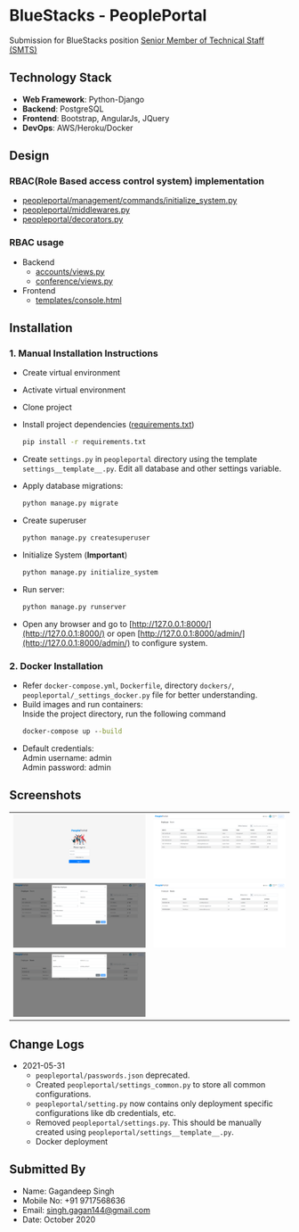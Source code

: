 # BlueStacks - PeoplePortal


Submission for BlueStacks position [Senior Member of Technical Staff (SMTS)](https://github.com/bluestacks/senior-backend-developer-assignment-adv)

## Technology Stack
- **Web Framework**: Python-Django
- **Backend**: PostgreSQL
- **Frontend**: Bootstrap, AngularJs, JQuery
- **DevOps**: AWS/Heroku/Docker


## Design
### RBAC(Role Based access control system) implementation
- [peopleportal/management/commands/initialize_system.py](peopleportal/management/commands/initialize_system.py)
- [peopleportal/middlewares.py](peopleportal/middlewares.py)
- [peopleportal/decorators.py](peopleportal/decorators.py)


### RBAC usage
- Backend
    - [accounts/views.py](accounts/views.py)
    - [conference/views.py](conference/views.py)
- Frontend
    - [templates/console.html](templates/console.html)
    

## Installation

### 1. Manual Installation Instructions
- Create virtual environment
- Activate virtual environment
- Clone project
- Install project dependencies ([requirements.txt](requirements.txt))
    ```cmd
    pip install -r requirements.txt
    ```
- Create `settings.py` in `peopleportal` directory using the template `settings__template__.py`.
  Edit all database and other settings variable.
  
- Apply database migrations:
    ```cmd
    python manage.py migrate
    ```
- Create superuser
    ```cmd
    python manage.py createsuperuser
    ```
- Initialize System (**Important**)
    ```cmd
    python manage.py initialize_system
    ```
- Run server:
    ```cmd
    python manage.py runserver
    ```
- Open any browser and go to [http://127.0.0.1:8000/](http://127.0.0.1:8000/) or open [http://127.0.0.1:8000/admin/](http://127.0.0.1:8000/admin/) to configure system.


### 2. Docker Installation
- Refer `docker-compose.yml`, `Dockerfile`, directory `dockers/`, `peopleportal/_settings_docker.py` file for better understanding.
- Build images and run  containers:
    <br/>Inside the project directory, run the following command
    ```cmd
    docker-compose up --build
    ```
- Default credentials:
    <br/>Admin username: admin
    <br/>Admin password: admin


## Screenshots

|    |   |
|---|---|
| ![](_docs/images/login.png)   | ![](_docs/images/employees.png)  |
| ![](_docs/images/employee_create.png)  | ![](_docs/images/rooms.png)  |
| ![](_docs/images/room_create.png)  |   |



## Change Logs

- 2021-05-31
  - `peopleportal/passwords.json` deprecated.
  - Created `peopleportal/settings_common.py` to store all common configurations.
  - `peopleportal/setting.py` now contains only deployment specific configurations like db credentials, etc.
  - Removed `peopleportal/settings.py`. This should be manually created using `peopleportal/settings__template__.py`.
  - Docker deployment


## Submitted By
- Name: Gagandeep Singh
- Mobile No: +91 9717568636
- Email: singh.gagan144@gmail.com
- Date: October 2020